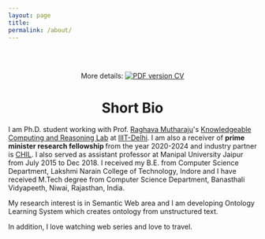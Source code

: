 ```yaml
---
layout: page
title: 
permalink: /about/
---
```

<br />
<p align="center">
  <br />  
    More details: 
    <a href="/img/Monika_Jain_resume.pdf">
        <img alt="PDF version CV" src="https://img.shields.io/badge/Curriculum Vitae-PDF-blue.svg">
    </a>
</p>


# <center>Short Bio</center>

I am Ph.D. student working with Prof. [Raghava Mutharaju](http://raghavam.github.io/)'s [Knowledgeable Computing and Reasoning Lab](https://kracr-website.web.app/) at [IIIT-Delhi](https://www.iiitd.ac.in/). I am also a receiver of <b> prime minister research fellowship </b> from the year 2020-2024 and industry partner is [CHIL](https://www.childhealthimprints.com/). I also served as assistant professor at Manipal University Jaipur from July 2015 to Dec 2018. I received my B.E. from Computer Science Department, Lakshmi Narain College of Technology, Indore and I have received M.Tech degree from Computer Science Department, Banasthali Vidyapeeth, Niwai, Rajasthan, India.

My research interest is in Semantic Web area and I am developing Ontology Learning System which creates ontology from unstructured text.

In addition, I love watching web series and love to travel.

